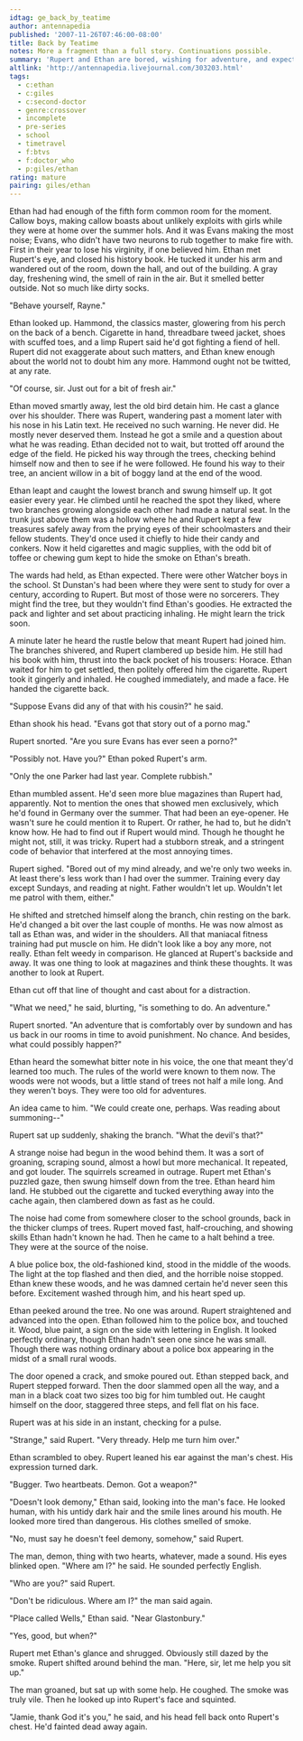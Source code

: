```yaml
---
idtag: ge_back_by_teatime
author: antennapedia
published: '2007-11-26T07:46:00-08:00'
title: Back by Teatime
notes: More a fragment than a full story. Continuations possible.
summary: 'Rupert and Ethan are bored, wishing for adventure, and expecting never to find one. And then a police call box appears in the most unlikely of places.'
altlink: 'http://antennapedia.livejournal.com/303203.html'
tags:
  - c:ethan
  - c:giles
  - c:second-doctor
  - genre:crossover
  - incomplete
  - pre-series
  - school
  - timetravel
  - f:btvs
  - f:doctor_who
  - p:giles/ethan
rating: mature
pairing: giles/ethan
---
```

Ethan had had enough of the fifth form common room for the moment. Callow boys, making callow boasts about unlikely exploits with girls while they were at home over the summer hols. And it was Evans making the most noise; Evans, who didn't have two neurons to rub together to make fire with. First in their year to lose his virginity, if one believed him. Ethan met Rupert's eye, and closed his history book. He tucked it under his arm and wandered out of the room, down the hall, and out of the building. A gray day, freshening wind, the smell of rain in the air. But it smelled better outside. Not so much like dirty socks.

"Behave yourself, Rayne." 

Ethan looked up. Hammond, the classics master, glowering from his perch on the back of a bench. Cigarette in hand, threadbare tweed jacket, shoes with scuffed toes, and a limp Rupert said he'd got fighting a fiend of hell. Rupert did not exaggerate about such matters, and Ethan knew enough about the world not to doubt him any more. Hammond ought not be twitted, at any rate.

"Of course, sir. Just out for a bit of fresh air."

Ethan moved smartly away, lest the old bird detain him. He cast a glance over his shoulder. There was Rupert, wandering past a moment later with his nose in his Latin text. He received no such warning. He never did. He mostly never deserved them. Instead he got a smile and a question about what he was reading. Ethan decided not to wait, but trotted off around the edge of the field. He picked his way through the trees, checking behind himself now and then to see if he were followed. He found his way to their tree, an ancient willow in a bit of boggy land at the end of the wood.

Ethan leapt and caught the lowest branch and swung himself up. It got easier every year. He climbed until he reached the spot they liked, where two branches growing alongside each other had made a natural seat. In the trunk just above them was a hollow where he and Rupert kept a few treasures safely away from the prying eyes of their schoolmasters and their fellow students. They'd once used it chiefly to hide their candy and conkers. Now it held cigarettes and magic supplies, with the odd bit of toffee or chewing gum kept to hide the smoke on Ethan's breath.

The wards had held, as Ethan expected. There were other Watcher boys in the school. St Dunstan's had been where they were sent to study for over a century, according to Rupert. But most of those were no sorcerers. They might find the tree, but they wouldn't find Ethan's goodies. He extracted the pack and lighter and set about practicing inhaling. He might learn the trick soon.

A minute later he heard the rustle below that meant Rupert had joined him. The branches shivered, and Rupert clambered up beside him. He still had his book with him, thrust into the back pocket of his trousers: Horace. Ethan waited for him to get settled, then politely offered him the cigarette. Rupert took it gingerly and inhaled. He coughed immediately, and made a face. He handed the cigarette back. 

"Suppose Evans did any of that with his cousin?" he said.

Ethan shook his head. "Evans got that story out of a porno mag."

Rupert snorted. "Are you sure Evans has ever seen a porno?"

"Possibly not. Have you?" Ethan poked Rupert's arm.

"Only the one Parker had last year. Complete rubbish."

Ethan mumbled assent. He'd seen more blue magazines than Rupert had, apparently. Not to mention the ones that showed men exclusively, which he'd found in Germany over the summer. That had been an eye-opener. He wasn't sure he could mention it to Rupert. Or rather, he had to, but he didn't know how. He had to find out if Rupert would mind. Though he thought he might not, still, it was tricky. Rupert had a stubborn streak, and a stringent code of behavior that interfered at the most annoying times.

Rupert sighed. "Bored out of my mind already, and we're only two weeks in. At least there's less work than I had over the summer. Training every day except Sundays, and reading at night. Father wouldn't let up. Wouldn't let me patrol with them, either."

He shifted and stretched himself along the branch, chin resting on the bark. He'd changed a bit over the last couple of months. He was now almost as tall as Ethan was, and wider in the shoulders. All that maniacal fitness training had put muscle on him. He didn't look like a boy any more, not really. Ethan felt weedy in comparison. He glanced at Rupert's backside and away. It was one thing to look at magazines and think these thoughts. It was another to look at Rupert.

Ethan cut off that line of thought and cast about for a distraction.

"What we need," he said, blurting, "is something to do. An adventure."

Rupert snorted. "An adventure that is comfortably over by sundown and has us back in our rooms in time to avoid punishment. No chance. And besides, what could possibly happen?"

Ethan heard the somewhat bitter note in his voice, the one that meant they'd learned too much. The rules of the world were known to them now. The woods were not woods, but a little stand of trees not half a mile long. And they weren't boys. They were too old for adventures.

An idea came to him. "We could create one, perhaps. Was reading about summoning--"

Rupert sat up suddenly, shaking the branch. "What the devil's that?"

A strange noise had begun in the wood behind them. It was a sort of groaning, scraping sound, almost a howl but more mechanical. It repeated, and got louder. The squirrels screamed in outrage. Rupert met Ethan's puzzled gaze, then swung himself down from the tree. Ethan heard him land. He stubbed out the cigarette and tucked everything away into the cache again, then clambered down as fast as he could.

The noise had come from somewhere closer to the school grounds, back in the thicker clumps of trees. Rupert moved fast, half-crouching, and showing skills Ethan hadn't known he had. Then he came to a halt behind a tree. They were at the source of the noise.

A blue police box, the old-fashioned kind, stood in the middle of the woods. The light at the top flashed and then died, and the horrible noise stopped. Ethan knew these woods, and he was damned certain he'd never seen this before. Excitement washed through him, and his heart sped up.

Ethan peeked around the tree. No one was around. Rupert straightened and advanced into the open. Ethan followed him to the police box, and touched it. Wood, blue paint, a sign on the side with lettering in English. It looked perfectly ordinary, though Ethan hadn't seen one since he was small. Though there was nothing ordinary about a police box appearing in the midst of a small rural woods.

The door opened a crack, and smoke poured out. Ethan stepped back, and Rupert stepped forward. Then the door slammed open all the way, and a man in a black coat two sizes too big for him tumbled out. He caught himself on the door, staggered three steps, and fell flat on his face. 

Rupert was at his side in an instant, checking for a pulse. 

"Strange," said Rupert. "Very thready. Help me turn him over." 

Ethan scrambled to obey. Rupert leaned his ear against the man's chest. His expression turned dark. 

"Bugger. Two heartbeats. Demon. Got a weapon?"

"Doesn't look demony," Ethan said, looking into the man's face. He looked human, with his untidy dark hair and the smile lines around his mouth. He looked more tired than dangerous. His clothes smelled of smoke.

"No, must say he doesn't feel demony, somehow," said Rupert.

The man, demon, thing with two hearts, whatever, made a sound. His eyes blinked open. "Where am I?" he said. He sounded perfectly English.

"Who are you?" said Rupert.

"Don't be ridiculous. Where am I?" the man said again.

"Place called Wells," Ethan said. "Near Glastonbury."

"Yes, good, but when?"

Rupert met Ethan's glance and shrugged. Obviously still dazed by the smoke. Rupert shifted around behind the man. "Here, sir, let me help you sit up." 

The man groaned, but sat up with some help. He coughed. The smoke was truly vile. Then he looked up into Rupert's face and squinted.

"Jamie, thank God it's you," he said, and his head fell back onto Rupert's chest. He'd fainted dead away again.
